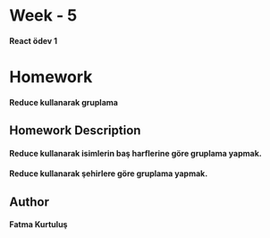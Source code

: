 # Week - 5
#### React ödev 1

# Homework 
#### Reduce kullanarak gruplama

## Homework Description

#### Reduce kullanarak isimlerin baş harflerine göre gruplama yapmak.
#### Reduce kullanarak şehirlere göre gruplama yapmak.


## Author

#### Fatma Kurtuluş
